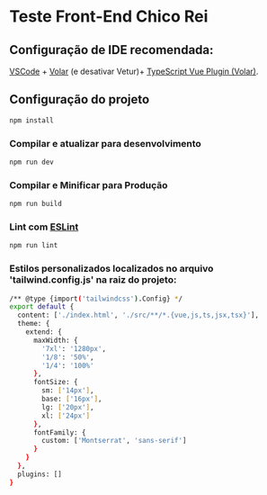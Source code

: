 # Teste Front-End Chico Rei

## Configuração de IDE recomendada:

[VSCode](https://code.visualstudio.com/) + [Volar](https://marketplace.visualstudio.com/items?itemName=Vue.volar) (e desativar Vetur)+ [TypeScript Vue Plugin (Volar)](https://marketplace.visualstudio.com/items?itemName=Vue.vscode-typescript-vue-plugin).


## Configuração do projeto

```sh
npm install
```

### Compilar e atualizar para desenvolvimento

```sh
npm run dev
```

### Compilar e Minificar para Produção

```sh
npm run build
```

### Lint com [ESLint](https://eslint.org/)

```sh
npm run lint
```
### Estilos personalizados localizados no arquivo 'tailwind.config.js' na raiz do projeto:

```sh
/** @type {import('tailwindcss').Config} */
export default {
  content: ['./index.html', './src/**/*.{vue,js,ts,jsx,tsx}'],
  theme: {
    extend: {
      maxWidth: {
        '7xl': '1280px',
        '1/8': '50%',
        '1/4': '100%'
      },
      fontSize: {
        sm: ['14px'],
        base: ['16px'],
        lg: ['20px'],
        xl: ['24px']
      },
      fontFamily: {
        custom: ['Montserrat', 'sans-serif']
      }
    }
  },
  plugins: []
}

```
